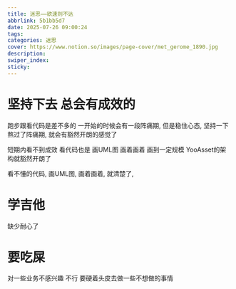 ```yaml
---
title: 迷思——欲速则不达
abbrlink: 5b1bb5d7
date: 2025-07-26 09:00:24
tags:
categories: 迷思
cover: https://www.notion.so/images/page-cover/met_gerome_1890.jpg
description:
swiper_index:
sticky:
---
```



# 坚持下去 总会有成效的

跑步跟看代码是差不多的 一开始的时候会有一段阵痛期, 但是稳住心态, 坚持一下熬过了阵痛期, 就会有豁然开朗的感觉了

短期内看不到成效
看代码也是 画UML图 画着画着 画到一定规模 YooAsset的架构就豁然开朗了



看不懂的代码, 画UML图, 画着画着, 就清楚了,
















# 学吉他

缺少耐心了


# 要吃屎
















对一些业务不感兴趣 不行 要硬着头皮去做一些不想做的事情